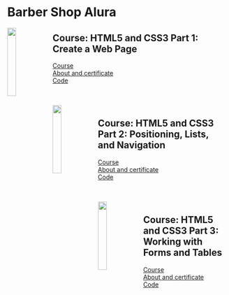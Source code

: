 # Barber Shop Alura

<img align="left" width="20%" src='https://github.com/alura-dive-enock/certificates/blob/main/Courses/Front_End/HTML_and_CSS/HTML5_and_CSS3_Part_1_Create_a_Web_Page/assets/icon_alura_HTML5%20e%20CSS3%20parte%201:%20crie%20uma%20p%C3%A1gina%20da%20Web.png?raw=true' />

## Course: HTML5 and CSS3 Part 1: Create a Web Page

[Course](https://cursos.alura.com.br/course/html5-css3-primeiros-passos)
<br/>
[About and certificate](https://github.com/alura-dive-enock/certificates/tree/main/Courses/Front_End/HTML_and_CSS/HTML5_and_CSS3_Part_1_Create_a_Web_Page)
<br/>
[Code](part_1)

<br/>
<br/>

<img align="left" width="20%" src='https://github.com/alura-dive-enock/certificates/blob/main/Courses/Front_End/HTML_and_CSS/HTML5_and_CSS3_Part_2_Positioning_Lists_and_Navigation/assets/icon_alura_HTML5%20e%20CSS3%20parte%202:%20posicionamento,%20listas%20e%20navega%C3%A7%C3%A3o.png?raw=true' />

## Course: HTML5 and CSS3 Part 2: Positioning, Lists, and Navigation

[Course](https://cursos.alura.com.br/course/html5-css3-posicionamento-listas-navegacao)
<br/>
[About and certificate](https://github.com/alura-dive-enock/certificates/tree/main/Courses/Front_End/HTML_and_CSS/HTML5_and_CSS3_Part_2_Positioning_Lists_and_Navigation)
<br/>
[Code](part_2)

<br/>
<br/>

<img align="left" width="20%" src='https://github.com/alura-dive-enock/certificates/blob/main/Courses/Front_End/HTML_and_CSS/HTML5_and_CSS3_Part_3_Working_with_Forms_and_Tables/assets/icon_alura_HTML5%20e%20CSS3%20parte%203:%20trabalhando%20com%20formul%C3%A1rios%20e%20tabelas.png?raw=true' />

## Course: HTML5 and CSS3 Part 3: Working with Forms and Tables

[Course](https://cursos.alura.com.br/course/html5-css3-formularios-tabelas)
<br/>
[About and certificate](https://github.com/alura-dive-enock/certificates/tree/main/Courses/Front_End/HTML_and_CSS/HTML5_and_CSS3_Part_3_Working_with_Forms_and_Tables)
<br/>
[Code](part_3)

<br/>
<br/>


